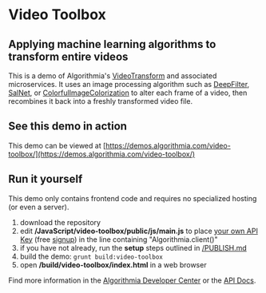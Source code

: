# Video Toolbox

## Applying machine learning algorithms to transform entire videos

This is a demo of Algorithmia's [VideoTransform](https://algorithmia.com/algorithms/media/VideoTransform) and associated microservices.  It uses an image processing algorithm such as [DeepFilter](https://algorithmia.com/algorithms/deeplearning/DeepFilter), [SalNet](https://algorithmia.com/algorithms/deeplearning/SalNet), or [ColorfulImageColorization](https://algorithmia.com/algorithms/deeplearning/ColorfulImageColorization) to alter each frame of a video, then recombines it back into a freshly transformed video file.

## See this demo in action

This demo can be viewed at [https://demos.algorithmia.com/video-toolbox/](https://demos.algorithmia.com/video-toolbox/)

## Run it yourself

This demo only contains frontend code and requires no specialized hosting (or even a server).
1. download the repository
2. edit **/JavaScript/video-toolbox/public/js/main.js** to place [your own API Key](https://algorithmia.com/user#credentials) (free [signup](https://algorithmia.com/?invite=ghsamples)) in the line containing "Algorithmia.client()"
4. if you have not already, run the **setup** steps outlined in [/PUBLISH.md](../../PUBLISH.md)
5. build the demo: `grunt build:video-toolbox`
6. open **/build/video-toolbox/index.html** in a web browser

Find more information in the [Algorithmia Developer Center](http://developers.algorithmia.com) or the [API Docs](http://docs.algorithmia.com/).
